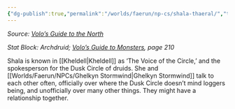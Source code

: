 ```yaml
---
{"dg-publish":true,"permalink":"/worlds/faerun/np-cs/shala-thaeral/","tags":["Faerun"]}
---
```


*Source: <u>Volo’s Guide to the North</u>*

*Stat Block: Archdruid; <u>Volo’s Guide to Monsters</u>, page 210*

Shala is known in [[Kheldell\|Kheldell]] as ‘The Voice of the Circle,’ and the spokesperson for the Dusk Circle of druids. She and [[Worlds/Faerun/NPCs/Ghelkyn Stormwind\|Ghelkyn Stormwind]] talk to each other often, officially over where the Dusk Circle doesn’t mind loggers being, and unofficially over many other things. They might have a relationship together.
